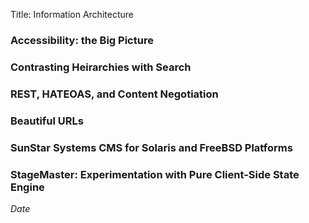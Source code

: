Title: Information Architecture

### Accessibility: the Big Picture

### Contrasting Heirarchies with Search

### REST, HATEOAS, and Content Negotiation

### Beautiful URLs

### SunStar Systems CMS for Solaris and FreeBSD Platforms

### StageMaster: Experimentation with Pure Client-Side State Engine


$Date$
